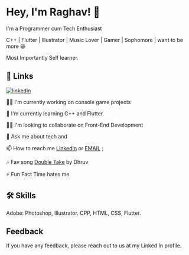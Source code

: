 
# Hey, I'm Raghav! 👋

I'm a Programmer cum Tech Enthusiast 

C++ | Flutter | Illustrator | Music Lover | Gamer | Sophomore | want to be more
😆

Most Importantly Self learner.
## 🔗 Links

[![linkedin](https://img.shields.io/badge/linkedin-0A66C2?style=for-the-badge&logo=linkedin&logoColor=white)](https://www.linkedin.com/in/raghav2130/)


👩‍💻 I'm currently working on console game projects

🧠 I'm currently learning C++ and Flutter.

👯‍♀️ I'm looking to collaborate on Front-End Development

💬 Ask me about tech and 

📫 How to reach me [LinkedIn](https://www.linkedin.com/in/raghav2130/) 
or [EMAIL](crown.rg7244@gmail.com) ;

🎶 Fav song 
[Double Take](https://open.spotify.com/track/47isJpIIO8m7BJEhiFhnaf?si=e0f3b11ca9dd4ac3) 
by Dhruv

⚡️ Fun Fact Time hates me.


## 🛠 Skills
Adobe: Photoshop, Illustrator. CPP, HTML, CSS, Flutter.


## Feedback

If you have any feedback, please reach out to us at my Linked In profile.
